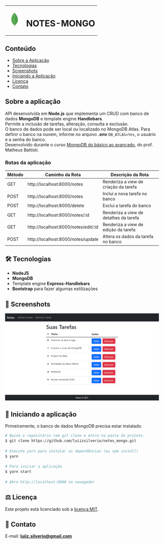 <table>
  <tr>
    <td><img src="https://github.com/luiizsilverio/notes_mongo/blob/main/assets/mongo.png" /></td>
    <td><h1>NOTES-MONGO</h1></td>
  </tr>
</table>

## Conteúdo
* [Sobre a Aplicação](#sobre-a-aplicação)
* [Tecnologias](#hammer_and_wrench-tecnologias)
* [Screenshots](#camera_flash-screenshots)
* [Iniciando a Aplicação](#car-Iniciando-a-aplicação)
* [Licença](#balance_scale-licença)
* [Contato](#email-contato)

## Sobre a aplicação
API desenvolvida em __Node.js__ que implementa um CRUD com banco de dados __MongoDB__ e template engine __Handlebars__.<br />
Permite a inclusão de tarefas, alteração, consulta e exclusão.<br />
O banco de dados pode ser local ou localizado no MongoDB Atlas. Para definir o banco na nuvem, informe no arquivo __.env__ ```DB_ATLAS=Yes```, o usuário e a senha do banco.<br />
Desenvolvido durante o curso [MongoDB do básico ao avançado](https://www.udemy.com/course/mongodb-do-basico-ao-avancado-c-mongoose-e-projetos/), do prof. Matheus Battisti.
<br />

### Rotas da aplicação

| Método | Caminho da Rota | Descrição da Rota |
|---|---|---|
| GET | http://localhost:8000/notes | Renderiza a view de criação da tarefa |
| POST | http://localhost:8000/notes | Inclui a nova tarefa no banco |
| POST | http://localhost:8000/delete | Exclui a tarefa do banco |
| GET | http://localhost:8000/notes/:id | Renderiza a view de detalhes da tarefa |
| GET | http://localhost:8000/notes/edit/:id | Renderiza a view de edição da tarefa |
| POST | http://localhost:8000/notes/update | Altera os dados da tarefa no banco |

## :hammer_and_wrench: Tecnologias
* __NodeJS__
* __MongoDB__
* Template engine __Express-Handlebars__
* __Bootstrap__ para fazer algumas estilizações

## :camera_flash: Screenshots
![](https://github.com/luiizsilverio/notes_mongo/blob/main/assets/screenshot.gif)

## :car: Iniciando a aplicação
Primeiramente, o banco de dados MongoDB precisa estar instalado.<br />
```bash
# Baixe o repositório com git clone e entre na pasta do projeto.
$ git clone https://github.com/luiizsilverio/notes_mongo.git

# Execute yarn para instalar as dependências (ou npm install)
$ yarn

# Para iniciar a aplicação
$ yarn start

# Abra http://localhost:8000 no navegador
```

## :balance_scale: Licença
Este projeto está licenciado sob a [licença MIT](LICENSE).

## :email: Contato

E-mail: [**luiiz.silverio@gmail.com**](mailto:luiiz.silverio@gmail.com)
